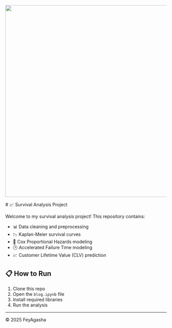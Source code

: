 <p align="center">
  <img src="https://github.com/Fey-Agasha/FeyAgasha.github.io/headpicture.png" width="600">
</p>
# 📈 Survival Analysis Project

Welcome to my survival analysis project! This repository contains:

- 📊 Data cleaning and preprocessing
- 📉 Kaplan-Meier survival curves
- 🧮 Cox Proportional Hazards modeling
- 🕒 Accelerated Failure Time modeling
- 📈 Customer Lifetime Value (CLV) prediction

## 📋 How to Run
1. Clone this repo
2. Open the `blog.ipynb` file
3. Install required libraries
4. Run the analysis




---

© 2025 FeyAgasha
